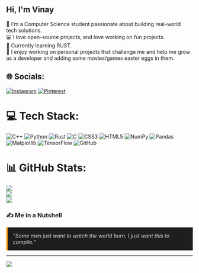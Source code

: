 ## Hi, I'm Vinay

👋 I'm a Computer Science student passionate about building real-world tech solutions.<br/>
💻 I love open-source projects, and love working on fun projects.<br/>
🚀 Currently learning RUST.<br/>
🔧 I enjoy working on personal projects that challenge me and help me grow as a developer and adding some movies/games easter eggs in them.<br/>


## 🌐 Socials:
[![Instagram](https://img.shields.io/badge/Instagram-%23E4405F.svg?logo=Instagram&logoColor=white)](https://www.instagram.com/vin.naeh/) [![Pinterest](https://img.shields.io/badge/Pinterest-%23E60023.svg?logo=Pinterest&logoColor=white)](https://pinterest.com/https://pin.it/1yrgZFrvm) 

# 💻 Tech Stack:
![C++](https://img.shields.io/badge/c++-%2300599C.svg?style=for-the-badge&logo=c%2B%2B&logoColor=white) ![Python](https://img.shields.io/badge/python-3670A0?style=for-the-badge&logo=python&logoColor=ffdd54) ![Rust](https://img.shields.io/badge/rust-%23000000.svg?style=for-the-badge&logo=rust&logoColor=white) ![C](https://img.shields.io/badge/c-%2300599C.svg?style=for-the-badge&logo=c&logoColor=white) ![CSS3](https://img.shields.io/badge/css3-%231572B6.svg?style=for-the-badge&logo=css3&logoColor=white) ![HTML5](https://img.shields.io/badge/html5-%23E34F26.svg?style=for-the-badge&logo=html5&logoColor=white) ![NumPy](https://img.shields.io/badge/numpy-%23013243.svg?style=for-the-badge&logo=numpy&logoColor=white) ![Pandas](https://img.shields.io/badge/pandas-%23150458.svg?style=for-the-badge&logo=pandas&logoColor=white) ![Matplotlib](https://img.shields.io/badge/Matplotlib-%23ffffff.svg?style=for-the-badge&logo=Matplotlib&logoColor=black) ![TensorFlow](https://img.shields.io/badge/TensorFlow-%23FF6F00.svg?style=for-the-badge&logo=TensorFlow&logoColor=white) ![GitHub](https://img.shields.io/badge/github-%23121011.svg?style=for-the-badge&logo=github&logoColor=white)
# 📊 GitHub Stats:
![](https://github-readme-stats.vercel.app/api?username=elif-absrd&theme=dark&hide_border=false&include_all_commits=true&count_private=false)<br/>
![](https://nirzak-streak-stats.vercel.app/?user=elif-absrd&theme=dark&hide_border=false)<br/>
![](https://github-readme-stats.vercel.app/api/top-langs/?username=elif-absrd&theme=dark&hide_border=false&include_all_commits=true&count_private=false&layout=compact)

### ✍️ Me in a Nutshell

<div style="background-color:#1e1e1e; border-left:4px solid #ff9800; padding: 1em; margin: 1em 0; font-style: italic; color: #e0e0e0;">
  "Some men just want to watch the world burn. I just want this to compile."
</div>

---
[![](https://visitcount.itsvg.in/api?id=elif-absrd&icon=0&color=0)](https://visitcount.itsvg.in)
